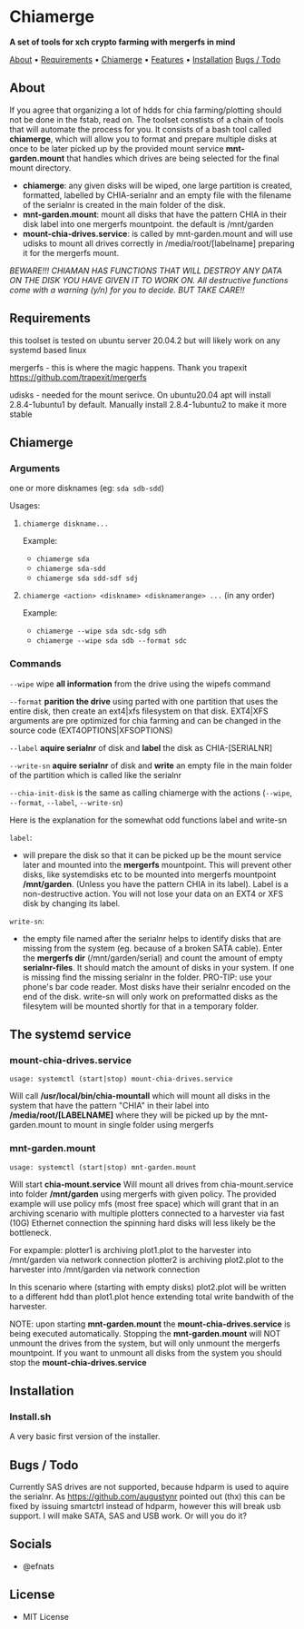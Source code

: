 # Chiamerge

**A set of tools for xch crypto farming with mergerfs in mind**

<p>
    <a href="#About">About</a> •
    <a href="#Requirements">Requirements</a> •
    <a href="#Chiamerge">Chiamerge</a> •
    <a href="#Features">Features</a> •
    <a href="#Installation">Installation</a>
    <a href="#bugs-todo">Bugs / Todo</a>


</p>

## About

If you agree that organizing a lot of hdds for chia farming/plotting should not be done in the fstab, read on.
The toolset constists of a chain of tools that will automate the process for you. It consists of a bash tool called **chiamerge**, which will allow you to format and prepare multiple disks at once to be later picked up by the provided mount service **mnt-garden.mount** that handles which drives are being selected for the final mount directory.

-   **chiamerge**: any given disks will be wiped, one large partition is created, formatted, labelled by CHIA-serialnr and an empty file with the filename of the serialnr is created in the main folder of the disk.
-   **mnt-garden.mount**: mount all disks that have the pattern CHIA in their disk label into one mergerfs mountpoint. the default is /mnt/garden
-   **mount-chia-drives.service**: is called by mnt-garden.mount and will use udisks to mount all drives correctly in /media/root/[labelname] preparing it for the mergerfs mount.

_BEWARE!!! CHIAMAN HAS FUNCTIONS THAT WILL DESTROY ANY DATA ON THE DISK YOU HAVE GIVEN IT TO WORK ON. All destructive functions come with a warning (y/n) for you to decide. BUT TAKE CARE!!_

## Requirements

this toolset is tested on ubuntu server 20.04.2 but will likely work on any systemd based linux

mergerfs - this is where the magic happens. Thank you trapexit https://github.com/trapexit/mergerfs

udisks - needed for the mount serivce. On ubuntu20.04 apt will install 2.8.4-1ubuntu1 by default. Manually install 2.8.4-1ubuntu2 to make it more stable

## Chiamerge

### Arguments

one or more disknames (eg: `sda sdb-sdd`)

Usages:

1. `chiamerge diskname...`

    Example:

    - `chiamerge sda`
    - `chiamerge sda-sdd`
    - `chiamerge sda sdd-sdf sdj`

2. `chiamerge <action> <diskname> <disknamerange> ...` (in any order)

    Example:

    - `chiamerge --wipe sda sdc-sdg sdh`
    - `chiamerge --wipe sda sdb --format sdc`

### Commands

`--wipe` wipe **all information** from the drive using the wipefs command

`--format` **parition the drive** using parted with one partition that uses the entire disk, then create an ext4|xfs filesystem on that disk. EXT4|XFS arguments are pre optimized for chia farming and can be changed in the source code (EXT4OPTIONS|XFSOPTIONS)

`--label` **aquire serialnr** of disk and **label** the disk as CHIA-[SERIALNR]

`--write-sn` **aquire serialnr** of disk and **write** an empty file in the main folder of the partition which is called like the serialnr

`--chia-init-disk` is the same as calling chiamerge with the actions (`--wipe`, `--format`, `--label`, `--write-sn`)


Here is the explanation for the somewhat odd functions label and write-sn

`label`:

-   will prepare the disk so that it can be picked up be the mount service later and mounted into the **mergerfs** mountpoint. This will prevent other disks, like systemdisks etc to be mounted into mergerfs mountpoint **/mnt/garden**. (Unless you have the pattern CHIA in its label). Label is a non-destructive action. You will not lose your data on an EXT4 or XFS disk by changing its label.

`write-sn`:

-   the empty file named after the serialnr helps to identify disks that are missing from the system (eg. because of a broken SATA cable). Enter the **mergerfs dir** (/mnt/garden/serial) and count the amount of empty **serialnr-files**. It should match the amount of disks in your system. If one is missing find the missing serialnr in the folder. PRO-TIP: use your phone's bar code reader. Most disks have their serialnr encoded on the end of the disk. write-sn will only work on preformatted disks as the filesytem will be mounted shortly for that in a temporary folder.

## The systemd service

### mount-chia-drives.service

    usage: systemctl (start|stop) mount-chia-drives.service

Will call **/usr/local/bin/chia-mountall** which will mount all disks in the system that have the pattern "CHIA" in their label into **/media/root/[LABELNAME]** where they will be picked up by the mnt-garden.mount to mount in single folder using mergerfs

### mnt-garden.mount

    usage: systemctl (start|stop) mnt-garden.mount

Will start **chia-mount.service**
Will mount all drives from chia-mount.service into folder **/mnt/garden** using mergerfs with given policy. The provided example will use policy mfs (most free space) which will grant that in an archiving scenario with multiple plotters connected to a harvester via fast (10G) Ethernet connection the spinning hard disks will less likely be the bottleneck.

For expample: plotter1 is archiving plot1.plot to the harvester into /mnt/garden via network connection
plotter2 is archiving plot2.plot to the harvester into /mnt/garden via network connection

In this scenario where (starting with empty disks) plot2.plot will be written to a different hdd than plot1.plot hence extending total write bandwith of the harvester.

NOTE: upon starting **mnt-garden.mount** the **mount-chia-drives.service** is being executed automatically. Stopping the **mnt-garden.mount** will NOT unmount the drives from the system, but will only unmount the mergerfs mountpoint. If you want to unmount all disks from the system you should stop the **mount-chia-drives.service**

## Installation

### Install.sh

A very basic first version of the installer.

## Bugs / Todo

Currently SAS drives are not supported, because hdparm is used to aquire the serialnr. As https://github.com/augustynr pointed out (thx) this can be fixed by issuing smartctrl instead of hdparm, however this will break usb support. I will make SATA, SAS and USB work. Or will you do it?

## Socials

-   @efnats

## License

-   MIT License
